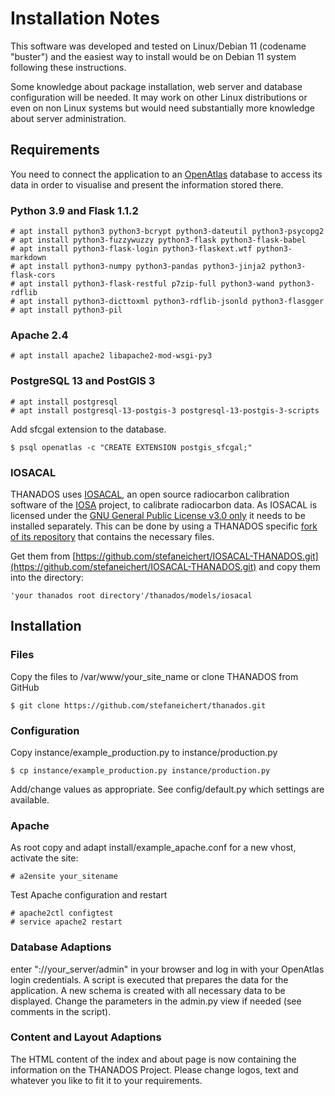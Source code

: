 # Installation Notes

This software was developed and tested on Linux/Debian 11 (codename "buster")
and the easiest way to install would be on Debian 11 system following these
instructions.

Some knowledge about package installation, web server and database configuration
will be needed. It may work on other Linux distributions or even on non Linux
systems but would need substantially more knowledge about server administration.

## Requirements

You need to connect the application to an [OpenAtlas](https://openatlas.eu)
database to access its data in order to visualise and present the information
stored there.

### Python 3.9 and Flask 1.1.2

    # apt install python3 python3-bcrypt python3-dateutil python3-psycopg2
    # apt install python3-fuzzywuzzy python3-flask python3-flask-babel
    # apt install python3-flask-login python3-flaskext.wtf python3-markdown
    # apt install python3-numpy python3-pandas python3-jinja2 python3-flask-cors
    # apt install python3-flask-restful p7zip-full python3-wand python3-rdflib
    # apt install python3-dicttoxml python3-rdflib-jsonld python3-flasgger
    # apt install python3-pil

### Apache 2.4

    # apt install apache2 libapache2-mod-wsgi-py3

### PostgreSQL 13 and PostGIS 3

    # apt install postgresql
    # apt install postgresql-13-postgis-3 postgresql-13-postgis-3-scripts

Add sfcgal extension to the database.

    $ psql openatlas -c "CREATE EXTENSION postgis_sfcgal;"

### IOSACAL
THANADOS uses [IOSACAL](https://doi.org/10.5281/zenodo.630455), an open source 
radiocarbon calibration software of the [IOSA](http://www.iosa.it/) project,
to calibrate radiocarbon data.
As IOSACAL is licensed under the
[GNU General Public License v3.0 only](https://opensource.org/licenses/GPL-3.0) 
it needs to be installed separately. This can be done by using a THANADOS 
specific
[fork of its repository](https://github.com/stefaneichert/IOSACAL-THANADOS.git)
that contains the necessary files.


Get them from 
[https://github.com/stefaneichert/IOSACAL-THANADOS.git](https://github.com/stefaneichert/IOSACAL-THANADOS.git) 
and copy them into the directory:

    'your thanados root directory'/thanados/models/iosacal



## Installation

### Files

Copy the files to /var/www/your_site_name or clone THANADOS from GitHub

    $ git clone https://github.com/stefaneichert/thanados.git

### Configuration

Copy instance/example_production.py to instance/production.py

    $ cp instance/example_production.py instance/production.py

Add/change values as appropriate. See config/default.py which settings are
available.

### Apache

As root copy and adapt install/example_apache.conf for a new vhost, activate
the site:

    # a2ensite your_sitename

Test Apache configuration and restart

    # apache2ctl configtest
    # service apache2 restart

### Database Adaptions

enter "://your_server/admin" in your browser and log in with your OpenAtlas
login credentials. A script is executed that prepares the data for the
application. A new schema is created with all necessary data to be displayed.
Change the parameters in the admin.py view if needed
(see comments in the script).

### Content and Layout Adaptions

The HTML content of the index and about page is now containing the information
on the THANADOS Project. Please change logos, text and whatever you like to fit
it to your requirements.
